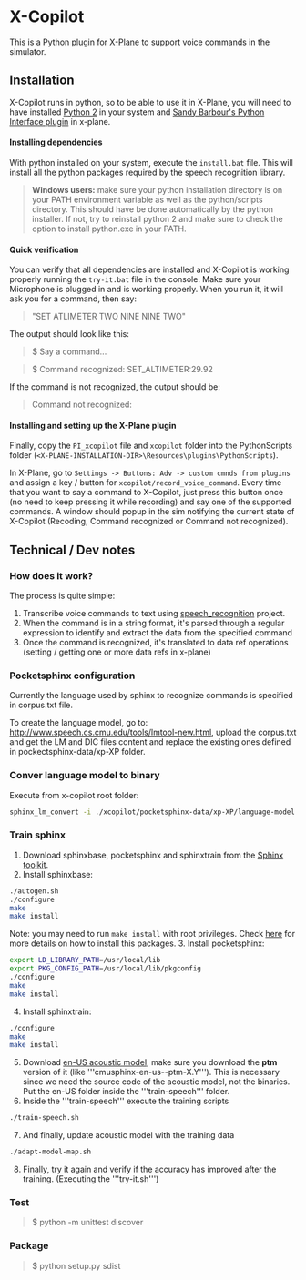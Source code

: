 # X-Copilot

This is a Python plugin for [X-Plane](http://www.x-plane.com/) to support voice commands in the simulator.

## Installation

X-Copilot runs in python, so to be able to use it in X-Plane, you will need to have installed [Python 2](https://www.python.org/downloads/release) in your system and [Sandy Barbour's Python Interface plugin](http://www.xpluginsdk.org/python_interface.htm) in x-plane.

#### Installing dependencies

With python installed on your system, execute the ```install.bat``` file. This will install all the python packages required by the speech recognition library.

> **Windows users:** make sure your python installation directory is on your PATH environment variable as well as the python/scripts directory. This should have be done automatically by the python installer. If not, try to reinstall python 2 and make sure to check the option to install python.exe in your PATH.

#### Quick verification

You can verify that all dependencies are installed and X-Copilot is working properly running the ```try-it.bat``` file in the console. Make sure your Microphone is plugged in and is working properly. When you run it, it will ask you for a command, then say:

> "SET ATLIMETER TWO NINE NINE TWO"

The output should look like this:

> $ Say a command...

> $ Command recognized: SET_ALTIMETER:29.92

If the command is not recognized, the output should be:

> Command not recognized:

#### Installing and setting up the X-Plane plugin

Finally, copy the ```PI_xcopilot``` file and ```xcopilot``` folder into the PythonScripts folder (```<X-PLANE-INSTALLATION-DIR>\Resources\plugins\PythonScripts```).

In X-Plane, go to ```Settings -> Buttons: Adv -> custom cmnds from plugins``` and assign a key / button for ```xcopilot/record_voice_command```. Every time that you want to say a command to X-Copilot, just press this button once (no need to keep pressing it while recording) and say one of the supported commands. A window should popup in the sim notifying the current state of X-Copilot (Recoding, Command recognized or Command not recognized).

## Technical / Dev notes

### How does it work?

The process is quite simple:

1. Transcribe voice commands to text using [speech_recognition](https://github.com/Uberi/speech_recognition) project.
2. When the command is in a string format, it's parsed through a regular expression to identify and extract the data from the specified command
3. Once the command is recognized, it's translated to data ref operations (setting / getting one or more data refs in x-plane)

### Pocketsphinx configuration

Currently the language used by sphinx to recognize commands is specified in corpus.txt file.

To create the language model, go to: http://www.speech.cs.cmu.edu/tools/lmtool-new.html, upload the corpus.txt and get the LM and DIC files content and replace the existing ones defined in pockectsphinx-data/xp-XP folder.

### Conver language model to binary
Execute from x-copilot root folder:
```bash
sphinx_lm_convert -i ./xcopilot/pocketsphinx-data/xp-XP/language-model.lm -o ./xcopilot/pocketsphinx-data/xp-XP/language-model.lm.bin
```

### Train sphinx

1. Download sphinxbase, pocketsphinx and sphinxtrain from the [Sphinx toolkit](https://cmusphinx.github.io/wiki/tutorialoverview/).
2. Install sphinxbase:
```bash
./autogen.sh
./configure
make
make install
```
Note: you may need to run ```make install``` with root privileges. Check [here](https://cmusphinx.github.io/wiki/tutorialpocketsphinx/) for more details on how to install this packages.
3. Install pocketsphinx:
```bash
export LD_LIBRARY_PATH=/usr/local/lib
export PKG_CONFIG_PATH=/usr/local/lib/pkgconfig
./configure
make
make install
```
4. Install sphinxtrain:
```bash
./configure
make
make install
```
5. Download [en-US acoustic model](https://sourceforge.net/projects/cmusphinx/files/Acoustic%20and%20Language%20Models/US%20English/), make sure you download the **ptm** version of it (like '''cmusphinx-en-us--ptm-X.Y'''). This is necessary since we need the source code of the acoustic model, not the binaries. Put the en-US folder inside the '''train-speech''' folder.
6. Inside the '''train-speech''' execute the training scripts
```bash
./train-speech.sh
```
7. And finally, update acoustic model with the training data
```bash
./adapt-model-map.sh
```
8. Finally, try it again and verify if the accuracy has improved after the training. (Executing the '''try-it.sh''')

### Test

> $ python -m unittest discover

### Package

> $ python setup.py sdist
